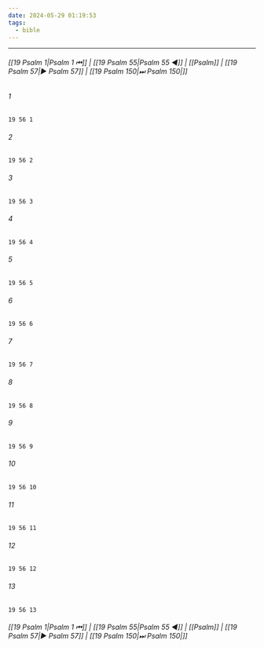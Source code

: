 ```yaml
---
date: 2024-05-29 01:19:53
tags:
  - bible
---
```

___

###### [[19 Psalm 1|Psalm 1 ⏮]] | [[19 Psalm 55|Psalm 55 ◀]] | [[Psalm]] | [[19 Psalm 57|▶ Psalm 57]] | [[19 Psalm 150|⏭ Psalm 150|]]

###### 1
``` verse
19 56 1 
```
###### 2
``` verse
19 56 2 
```
###### 3
``` verse
19 56 3 
```
###### 4
``` verse
19 56 4 
```
###### 5
``` verse
19 56 5 
```
###### 6
``` verse
19 56 6 
```
###### 7
``` verse
19 56 7 
```
###### 8
``` verse
19 56 8 
```
###### 9
``` verse
19 56 9 
```
###### 10
``` verse
19 56 10 
```
###### 11
``` verse
19 56 11 
```
###### 12
``` verse
19 56 12 
```
###### 13
``` verse
19 56 13 
```

###### [[19 Psalm 1|Psalm 1 ⏮]] | [[19 Psalm 55|Psalm 55 ◀]] | [[Psalm]] | [[19 Psalm 57|▶ Psalm 57]] | [[19 Psalm 150|⏭ Psalm 150|]]

